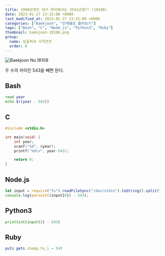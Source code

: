 ```yaml
---
title: 1998년생인 내가 태국에서는 2541년생?! (18108)
date: 2023-01-27 13:15:00 +0900
last_modified_at: 2023-01-27 13:15:00 +0900
categories: ["Baekjoon", "단계별로 풀어보기"]
tags: ["Bash", "C", "Node.js", "Python3", "Ruby"]
thumbnail: baekjoon-18108.png
group:
  name: 입출력과 사칙연산
  order: 8
---
```


![Baekjoon No.18108](baekjoon-18108.png)

두 수의 차이인 543을 빼면 된다.

## Bash
```bash
read year
echo $((year - 543))
```

## C
```c
#include <stdio.h>

int main(void) {
	int year;
	scanf("%d", &year);
	printf("%d\n", year-543);

	return 0;
}
```

## Node.js
```javascript
let input = require("fs").readFileSync("/dev/stdin").toString().split("\n");
console.log(parseInt(input[0]) - 543);
```

## Python3
```python
print(int(input()) - 543)
```

## Ruby
```ruby
puts gets.chomp.to_i - 543
```
